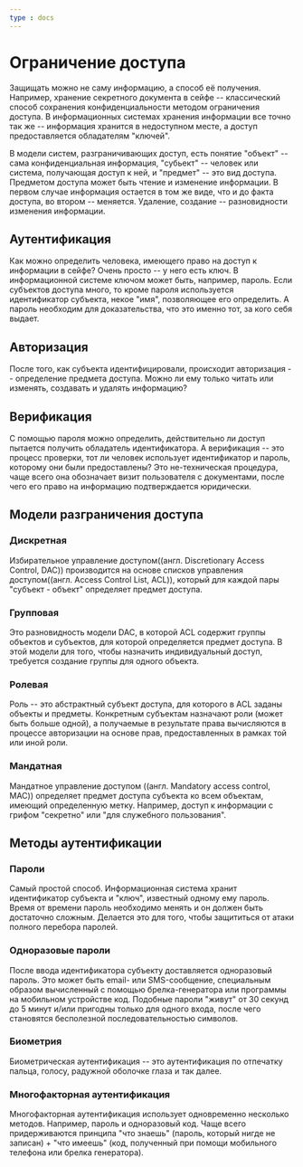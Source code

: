 ```yaml
---
type : docs
---
```

# Ограничение доступа

Защищать можно не саму информацию, а способ её получения. Например, хранение секретного документа в сейфе -- классический способ сохранения конфиденциальности методом ограничения доступа. В информационных системах хранения информации все точно так же -- информация хранится в недоступном месте, а доступ предоставляется обладателям "ключей".

В модели систем, разграничивающих доступ, есть понятие "объект" -- сама конфиденциальная информация, "субьект" -- человек или система, получающая доступ к ней, и "предмет" -- это вид доступа. Предметом доступа может быть чтение и изменение информации. В первом случае информация остается в том же виде, что и до факта доступа, во втором -- меняется. Удаление, создание -- разновидности изменения информации.

## Аутентификация

Как можно определить человека, имеющего право на доступ к информации в сейфе? Очень просто -- у него есть ключ. В информационной системе ключом может быть, например, пароль. Если субъектов доступа много, то кроме пароля используется идентификатор субъекта, некое "имя", позволяющее его определить. А пароль необходим для доказательства, что это именно тот, за кого себя выдает.

## Авторизация

После того, как субъекта идентифицировали, происходит авторизация -- определение предмета доступа. Можно ли ему только читать или изменять, создавать и удалять информацию?

## Верификация

С помощью пароля можно определить, действительно ли доступ пытается получить обладатель идентификатора. А верификация -- это процесс проверки, тот ли человек использует идентификатор и пароль, которому они были предоставлены? Это не-техническая процедура, чаще всего она обозначает визит пользователя с документами, после чего его право на информацию подтверждается юридически.

## Модели разграничения доступа

### Дискретная

Избирательное управление доступом((англ. Discretionary Access Control, DAC)) производится на основе списков управления доступом((англ. Access Control List, ACL)), который для каждой пары "субъект - объект" определяет предмет доступа.

### Групповая

Это разновидность модели DAC, в которой ACL содержит группы объектов и субъектов, для которой определяется предмет доступа. В этой модели для того, чтобы назначить индивидуальный доступ, требуется создание группы для одного объекта.

### Ролевая

Роль -- это абстрактный субъект доступа, для которого в ACL заданы объекты и предметы. Конкретным субъектам назначают роли (может быть больше одной), а получаемые в результате права вычисляются в процессе авторизации на основе прав, предоставленных в рамках той или иной роли.

### Мандатная

Мандатное управление доступом ((англ. Mandatory access control, MAC)) определяет предмет доступа субъекта ко всем объектам, имеющий определенную метку. Например, доступ к информации с грифом "секретно" или "для служебного пользования".

## Методы аутентификации

### Пароли

Самый простой способ. Информационная система хранит идентификатор субъекта и "ключ", известный одному ему пароль. Время от времени пароль необходимо менять и он должен быть достаточно сложным. Делается это для того, чтобы защититься от атаки полного перебора паролей.

### Одноразовые пароли

После ввода идентификатора субъекту доставляется одноразовый пароль. Это может быть email- или SMS-сообщение, специальным образом вычисленный с помощью брелка-генератора или программы на мобильном устройстве код. Подобные пароли "живут" от 30 секунд до 5 минут и/или пригодны только для одного входа, после чего становятся бесполезной последовательностью символов.

### Биометрия

Биометрическая аутентификация -- это аутентификация по отпечатку пальца, голосу, радужной оболочке глаза и так далее.

### Многофакторная аутентификация

Многофакторная аутентификация использует одновременно несколько методов. Например, пароль и одноразовый код. Чаще всего придерживаются принципа "что знаешь" (пароль, который нигде не записан) + "что имеешь" (код, полученный при помощи мобильного телефона или брелка генератора).

